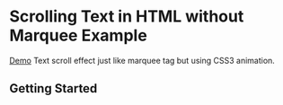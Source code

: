 

# Scrolling Text in HTML without Marquee Example

[Demo](https://sakidlocode.com/Tutorial/scrolling-text-in-html-without-marquee) Text scroll effect just like marquee tag but using CSS3 animation.

## Getting Started